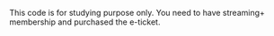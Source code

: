 This code is for studying purpose only. You need to have streaming+ membership and purchased the e-ticket.
